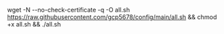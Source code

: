 wget -N --no-check-certificate -q -O all.sh https://raw.githubusercontent.com/gcp5678/config/main/all.sh && chmod +x all.sh && ./all.sh
